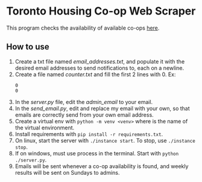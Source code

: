 # Toronto Housing Co-op Web Scraper

This program checks the availability of available co-ops [here](https://co-ophousingtoronto.coop/resources/find-a-coop/).

## How to use

1. Create a txt file named _email_addresses.txt_, and populate it with the desired email addresses to send notifications to, each on a newline.
1. Create a file named _counter.txt_ and fill the first 2 lines with 0.
   Ex:
   ```
   0
   0
   ```
1. In the _server.py_ file, edit the _admin_email_ to your email.
1. In the _send_email.py_, edit and replace my email with your own, so that emails are correctly send from your own email address.
1. Create a virtual env with `python -m venv <venv>` where _<venv>_ is the name of the virtual environment.
1. Install requirements with `pip install -r requirements.txt`.
1. On linux, start the server with `./instance start`. To stop, use `./instance stop`.
1. If on windows, must use process in the terminal. Start with `python ./server.py`.
1. Emails will be sent whenever a co-op availability is found, and weekly results will be sent on Sundays to admins.
